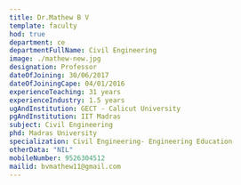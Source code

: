 ```yaml
---
title: Dr.Mathew B V
template: faculty
hod: true
department: ce
departmentFullName: Civil Engineering
image: ./mathew-new.jpg
designation: Professor
dateOfJoining: 30/06/2017
dateOfJoiningCape: 04/01/2016
experienceTeaching: 31 years
experienceIndustry: 1.5 years
ugAndInstitution: GECT - Calicut University
pgAndInstitution: IIT Madras
subject: Civil Engineering
phd: Madras University
specialization: Civil Engineering- Engineering Education
otherData: "NIL"
mobileNumber: 9526304512
mailid: bvmathew11@gmail.com
---
```

